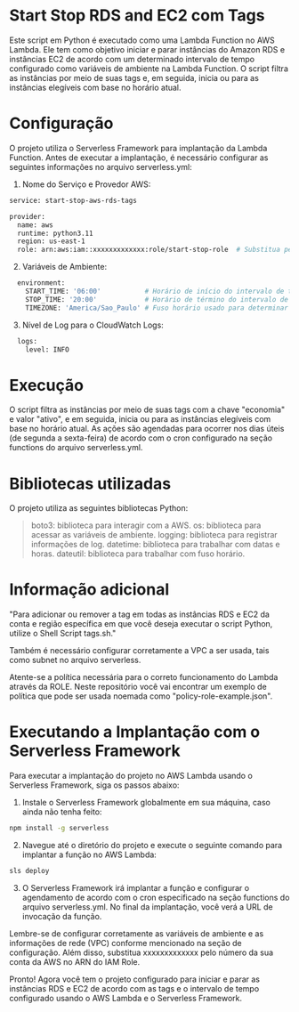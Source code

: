 # Start Stop RDS and EC2 com Tags
Este script em Python é executado como uma Lambda Function no AWS Lambda. Ele tem como objetivo iniciar e parar instâncias do Amazon RDS e instâncias EC2 de acordo com um determinado intervalo de tempo configurado como variáveis de ambiente na Lambda Function. O script filtra as instâncias por meio de suas tags e, em seguida, inicia ou para as instâncias elegíveis com base no horário atual.

# Configuração

O projeto utiliza o Serverless Framework para implantação da Lambda Function. Antes de executar a implantação, é necessário configurar as seguintes informações no arquivo serverless.yml:

1. Nome do Serviço e Provedor AWS:

```bash
service: start-stop-aws-rds-tags

provider:
  name: aws
  runtime: python3.11
  region: us-east-1
  role: arn:aws:iam::xxxxxxxxxxxxx:role/start-stop-role  # Substitua pelo ARN do IAM Role com as permissões necessárias
```
2. Variáveis de Ambiente:

```bash
  environment:
    START_TIME: '06:00'           # Horário de início do intervalo de tempo para iniciar as instâncias
    STOP_TIME: '20:00'            # Horário de término do intervalo de tempo para parar as instâncias
    TIMEZONE: 'America/Sao_Paulo' # Fuso horário usado para determinar os horários de início e término
```
3. Nível de Log para o CloudWatch Logs:

```bash
  logs:
    level: INFO
```

# Execução

O script filtra as instâncias por meio de suas tags com a chave "economia" e valor "ativo", e em seguida, inicia ou para as instâncias elegíveis com base no horário atual. As ações são agendadas para ocorrer nos dias úteis (de segunda a sexta-feira) de acordo com o cron configurado na seção functions do arquivo serverless.yml.

# Bibliotecas utilizadas

O projeto utiliza as seguintes bibliotecas Python:

> boto3: biblioteca para interagir com a AWS.
> os: biblioteca para acessar as variáveis de ambiente.
> logging: biblioteca para registrar informações de log.
> datetime: biblioteca para trabalhar com datas e horas.
> dateutil: biblioteca para trabalhar com fuso horário.

# Informação adicional

"Para adicionar ou remover a tag em todas as instâncias RDS e EC2 da conta e região específica em que você deseja executar o script Python, utilize o Shell Script tags.sh."

Também é necessário configurar corretamente a VPC a ser usada, tais como subnet no arquivo serverless. 

Atente-se a política necessária para o correto funcionamento do Lambda através da ROLE. Neste repositório você vai encontrar um exemplo de política que pode ser usada noemada como "policy-role-example.json".

# Executando a Implantação com o Serverless Framework

Para executar a implantação do projeto no AWS Lambda usando o Serverless Framework, siga os passos abaixo:

1. Instale o Serverless Framework globalmente em sua máquina, caso ainda não tenha feito:

```bash
npm install -g serverless
```
2. Navegue até o diretório do projeto e execute o seguinte comando para implantar a função no AWS Lambda:

```bash
sls deploy
```

3. O Serverless Framework irá implantar a função e configurar o agendamento de acordo com o cron especificado na seção functions do arquivo serverless.yml. No final da implantação, você verá a URL de invocação da função.

Lembre-se de configurar corretamente as variáveis de ambiente e as informações de rede (VPC) conforme mencionado na seção de configuração. Além disso, substitua xxxxxxxxxxxxx pelo número da sua conta da AWS no ARN do IAM Role.

Pronto! Agora você tem o projeto configurado para iniciar e parar as instâncias RDS e EC2 de acordo com as tags e o intervalo de tempo configurado usando o AWS Lambda e o Serverless Framework.

